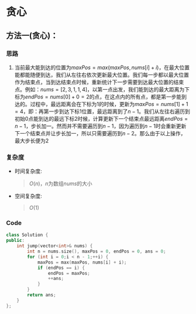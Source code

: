 # 贪心
## 方法一(贪心)：
### 思路
1. 当前最大能到达的位置为$maxPos=max(maxPos, nums[i]+i)$，在最大位置能都能随便到达，我们从左往右依次更新最大位置。我们每一步都以最大位置作为结束点，当到达结束点时候，重新统计下一步需要到达最大位置的结束点。例如：$nums = [2,3,1,1,4]$，以第一点出发，我们能到达的最大距离为下标为$endPos=nums[0]+0=2$的点，在这点内的所有点，都是第一步能到达的。过程中，最远距离会在下标为$1$的时候，更新为$maxPos=nums[1]+1=4$，即：再第一步到达下标$1$位置，最远距离到了$n-1$。我们从左往右遍历到初始$0$点能到达的最远下标$2$时候，计算更新下一个结束点最远距离$endPos=n-1$，步长加一。然而并不需要遍历到$n-1$，因为遍历到$n-1$时会重新更新下一个结束点并让步长加一，所以只需要遍历到$n-2$。那么由于以上操作，最大步长便为$2$

### 复杂度
- 时间复杂度:
  > $O(n)$，$n$为数组$nums$的大小
- 空间复杂度:
  > $O(1)$

### Code
```C++ []
class Solution {
public:
    int jump(vector<int>& nums) {
        int n = nums.size(), maxPos = 0, endPos = 0, ans = 0;
        for (int i = 0;i < n - 1;++i) {
            maxPos = max(maxPos, nums[i] + i);
            if (endPos == i) {
                endPos = maxPos;
                ++ans;
            }
        }
        return ans;
    }
};
```